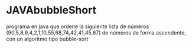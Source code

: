 # JAVAbubbleShort
programa en java que ordene la siguiente lista de números  (90,5,8,9,4,2,1,10,55,68,74,42,41,45,67) de números de forma ascendente, con un algoritmo tipo  bubble-sort

